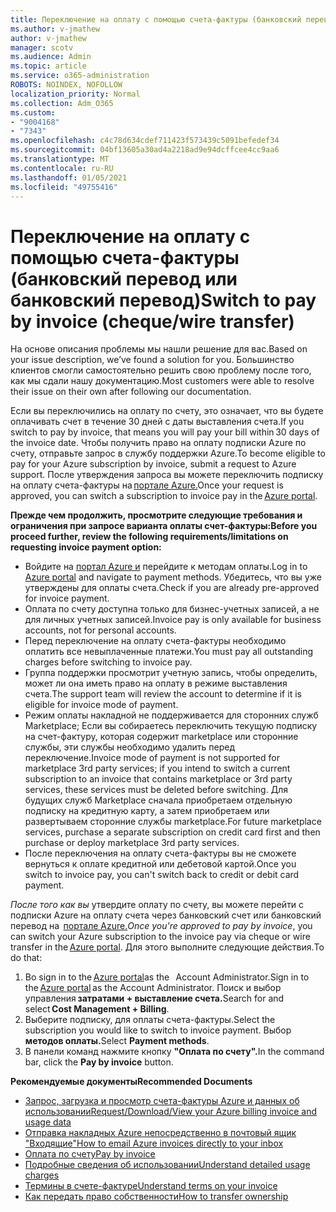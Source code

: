 ```yaml
---
title: Переключение на оплату с помощью счета-фактуры (банковский перевод или банковский перевод)
ms.author: v-jmathew
author: v-jmathew
manager: scotv
ms.audience: Admin
ms.topic: article
ms.service: o365-administration
ROBOTS: NOINDEX, NOFOLLOW
localization_priority: Normal
ms.collection: Adm_O365
ms.custom:
- "9004168"
- "7343"
ms.openlocfilehash: c4c78d634cdef711423f573439c5091befedef34
ms.sourcegitcommit: 04bf13605a30ad4a2218ad9e94dcffcee4cc9aa6
ms.translationtype: MT
ms.contentlocale: ru-RU
ms.lasthandoff: 01/05/2021
ms.locfileid: "49755416"
---
```

# <a name="switch-to-pay-by-invoice-chequewire-transfer"></a><span data-ttu-id="c984a-102">Переключение на оплату с помощью счета-фактуры (банковский перевод или банковский перевод)</span><span class="sxs-lookup"><span data-stu-id="c984a-102">Switch to pay by invoice (cheque/wire transfer)</span></span>

<span data-ttu-id="c984a-103">На основе описания проблемы мы нашли решение для вас.</span><span class="sxs-lookup"><span data-stu-id="c984a-103">Based on your issue description, we’ve found a solution for you.</span></span> <span data-ttu-id="c984a-104">Большинство клиентов смогли самостоятельно решить свою проблему после того, как мы сдали нашу документацию.</span><span class="sxs-lookup"><span data-stu-id="c984a-104">Most customers were able to resolve their issue on their own after following our documentation.</span></span>

<span data-ttu-id="c984a-105">Если вы переключились на оплату по счету, это означает, что вы будете оплачивать счет в течение 30 дней с даты выставления счета.</span><span class="sxs-lookup"><span data-stu-id="c984a-105">If you switch to pay by invoice, that means you will pay your bill within 30 days of the invoice date.</span></span> <span data-ttu-id="c984a-106">Чтобы получить право на оплату подписки Azure по счету, отправьте запрос в службу поддержки Azure.</span><span class="sxs-lookup"><span data-stu-id="c984a-106">To become eligible to pay for your Azure subscription by invoice, submit a request to Azure support.</span></span> <span data-ttu-id="c984a-107">После утверждения запроса вы можете переключить подписку на оплату счета-фактуры на [портале Azure.](https://portal.azure.com/)</span><span class="sxs-lookup"><span data-stu-id="c984a-107">Once your request is approved, you can switch a subscription to invoice pay in the [Azure portal](https://portal.azure.com/).</span></span>

<span data-ttu-id="c984a-108">**Прежде чем продолжить, просмотрите следующие требования и ограничения при запросе варианта оплаты счет-фактуры:**</span><span class="sxs-lookup"><span data-stu-id="c984a-108">**Before you proceed further, review the following requirements/limitations on requesting invoice payment option:**</span></span>

- <span data-ttu-id="c984a-109">Войдите на [портал Azure и](https://portal.azure.com/) перейдите к методам оплаты.</span><span class="sxs-lookup"><span data-stu-id="c984a-109">Log in to [Azure portal](https://portal.azure.com/) and navigate to payment methods.</span></span> <span data-ttu-id="c984a-110">Убедитесь, что вы уже утверждены для оплаты счета.</span><span class="sxs-lookup"><span data-stu-id="c984a-110">Check if you are already pre-approved for invoice payment.</span></span>
- <span data-ttu-id="c984a-111">Оплата по счету доступна только для бизнес-учетных записей, а не для личных учетных записей.</span><span class="sxs-lookup"><span data-stu-id="c984a-111">Invoice pay is only available for business accounts, not for personal accounts.</span></span>
- <span data-ttu-id="c984a-112">Перед переключение на оплату счета-фактуры необходимо оплатить все невыплаченные платежи.</span><span class="sxs-lookup"><span data-stu-id="c984a-112">You must pay all outstanding charges before switching to invoice pay.</span></span>
- <span data-ttu-id="c984a-113">Группа поддержки просмотрит учетную запись, чтобы определить, может ли она иметь право на оплату в режиме выставления счета.</span><span class="sxs-lookup"><span data-stu-id="c984a-113">The support team will review the account to determine if it is eligible for invoice mode of payment.</span></span>
- <span data-ttu-id="c984a-114">Режим оплаты накладной не поддерживается для сторонних служб Marketplace; Если вы собираетесь переключить текущую подписку на счет-фактуру, которая содержит marketplace или сторонние службы, эти службы необходимо удалить перед переключение.</span><span class="sxs-lookup"><span data-stu-id="c984a-114">Invoice mode of payment is not supported for marketplace 3rd party services; if you intend to switch a current subscription to an invoice that contains marketplace or 3rd party services, these services must be deleted before switching.</span></span> <span data-ttu-id="c984a-115">Для будущих служб Marketplace сначала приобретаем отдельную подписку на кредитную карту, а затем приобретаем или развертываем сторонние службы marketplace.</span><span class="sxs-lookup"><span data-stu-id="c984a-115">For future marketplace services, purchase a separate subscription on credit card first and then purchase or deploy marketplace 3rd party services.</span></span>
- <span data-ttu-id="c984a-116">После переключения на оплату счета-фактуры вы не сможете вернуться к оплате кредитной или дебетовой картой.</span><span class="sxs-lookup"><span data-stu-id="c984a-116">Once you switch to invoice pay, you can't switch back to credit or debit card payment.</span></span>

<span data-ttu-id="c984a-117">*После того как вы* утвердите оплату по счету, вы можете перейти с подписки Azure на оплату счета через банковский счет или банковский перевод на  [портале Azure.](https://portal.azure.com/)</span><span class="sxs-lookup"><span data-stu-id="c984a-117">*Once you're approved to pay by invoice*, you can switch your Azure subscription to the invoice pay via cheque or wire transfer in the [Azure portal](https://portal.azure.com/).</span></span>
<span data-ttu-id="c984a-118">Для этого выполните следующие действия.</span><span class="sxs-lookup"><span data-stu-id="c984a-118">To do that:</span></span>

1. <span data-ttu-id="c984a-119">Во sign in to the [Azure portal](https://portal.azure.com/)as the   Account Administrator.</span><span class="sxs-lookup"><span data-stu-id="c984a-119">Sign in to the [Azure portal](https://portal.azure.com/) as the Account Administrator.</span></span> <span data-ttu-id="c984a-120">Поиск и выбор управления **затратами + выставление счета.**</span><span class="sxs-lookup"><span data-stu-id="c984a-120">Search for and select **Cost Management + Billing**.</span></span>
2. <span data-ttu-id="c984a-121">Выберите подписку, для оплаты счета-фактуры.</span><span class="sxs-lookup"><span data-stu-id="c984a-121">Select the subscription you would like to switch to invoice payment.</span></span> <span data-ttu-id="c984a-122">Выбор **методов оплаты.**</span><span class="sxs-lookup"><span data-stu-id="c984a-122">Select **Payment methods**.</span></span>
3. <span data-ttu-id="c984a-123">В панели команд нажмите кнопку **"Оплата по счету".**</span><span class="sxs-lookup"><span data-stu-id="c984a-123">In the command bar, click the **Pay by invoice** button.</span></span>

<span data-ttu-id="c984a-124">**Рекомендуемые документы**</span><span class="sxs-lookup"><span data-stu-id="c984a-124">**Recommended Documents**</span></span>

- [<span data-ttu-id="c984a-125">Запрос, загрузка и просмотр счета-фактуры Azure и данных об использовании</span><span class="sxs-lookup"><span data-stu-id="c984a-125">Request/Download/View your Azure billing invoice and usage data</span></span>](https://docs.microsoft.com/azure/billing/billing-download-azure-invoice-daily-usage-date)
- [<span data-ttu-id="c984a-126">Отправка накладных Azure непосредственно в почтовый ящик "Входящие"</span><span class="sxs-lookup"><span data-stu-id="c984a-126">How to email Azure invoices directly to your inbox</span></span>](https://docs.microsoft.com/azure/billing/billing-download-azure-invoice-daily-usage-date)
- [<span data-ttu-id="c984a-127">Оплата по счету</span><span class="sxs-lookup"><span data-stu-id="c984a-127">Pay by invoice</span></span>](https://docs.microsoft.com/azure/billing/billing-how-to-pay-by-invoice)
- [<span data-ttu-id="c984a-128">Подробные сведения об использовании</span><span class="sxs-lookup"><span data-stu-id="c984a-128">Understand detailed usage charges</span></span>](https://docs.microsoft.com/azure/billing/billing-understand-your-bill)
- [<span data-ttu-id="c984a-129">Термины в счете-фактуре</span><span class="sxs-lookup"><span data-stu-id="c984a-129">Understand terms on your invoice</span></span>](https://docs.microsoft.com/azure/billing/billing-understand-your-invoice)
- [<span data-ttu-id="c984a-130">Как передать право собственности</span><span class="sxs-lookup"><span data-stu-id="c984a-130">How to transfer ownership</span></span>](https://docs.microsoft.com/azure/billing/billing-subscription-transfer)
